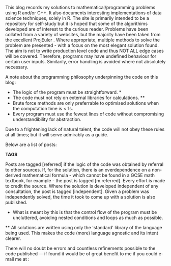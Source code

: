 This blog records my solutions to mathematical/programming problems using R and/or C++. It also documents interesting implementations of data science techniques, solely in R.  The site is primarily intended to be a repository for self-study but it is hoped that some of the algorithims developed are of interest to the curious reader. Problems have been collated from a variety of websites, but the majority have been taken from the excellent <a> ProjEuler </a>. Where appropriate, multiple methods to solve the problem are presented - with a focus on the most elegant solution found. The aim is not to write production level code and thus  NOT ALL edge cases will be covered. Therefore, programs may have undefined behaviour for certain user inputs. Similarily, error handling is avoided where not absolutely necessary.

A note about the programming philosophy underpinning the code on this blog:

- The logic of the program must be straightforward. *
- The code must not rely on external libraries for calculations. **
- Brute force methods are only preferrable to optimised solutions when the computation time is < 1s.
- Every program must use the fewest lines of code without compromising understandibility for abstraction.

Due to a frightening lack of natural talent, the code will not obey these rules at all times; but it will serve admirably as a guide.

Below are a list of posts:




**TAGS**

Posts are tagged [referred] if the logic of the code was obtained by referral to other sources. If, for the solution, there is an overdependence on a non-derived mathematical formula - which cannot be found in a GCSE math textbook, for example - the post is tagged [m.referred]. Every effort is made to credit the source. Where the solution is developed independent of any consultation, the post is tagged [independent]. Given a problem was independently solved, the time it took to come up with a solution is also published.  



* What is meant by this is that the control flow of the program must be uncluttered, avoiding nested conditions and loops as much as possible.

** All solutions are written using only the 'standard' library of the language being used. This makes the code (more) language agnostic and its intent clearer.

There will no doubt be errors and countless refinements possible to the code published -- if found it would be of great benefit to me if you could e-mail me at :   

